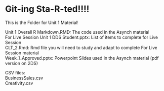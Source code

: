# Git-ing Sta-R-ted!!!!  
This is the Folder for Unit 1 Material!

Unit 1 Overall R Markdown.RMD: The code used in the Asynch material  
For Live Session Unit 1 DDS Student.pptx: List of items to complete for Live Session  
CLT_2.Rmd: Rmd file you will need to study and adapt to complete For Live Session material  
Week_1_Approved.pptx: Powerpoint Slides used in the Asynch material (pdf version on 2DS)  

CSV files:  
BusinessSales.csv  
Creativity.csv
